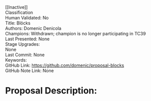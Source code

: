 [[Inactive]]<br>Classification<br>Human Validated: No<br>Title: Blöcks<br>Authors: Domenic Denicola<br>Champions: Withdrawn; champion is no longer participating in TC39<br>Last Presented: None<br>Stage Upgrades:<br>None<br>Last Commit: None<br>Keywords:<br>GitHub Link: https://github.com/domenic/proposal-blocks <br>GitHub Note Link: None
# Proposal Description:<br>